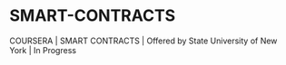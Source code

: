# SMART-CONTRACTS
COURSERA | SMART CONTRACTS  |  Offered by State University of New York | In Progress 
